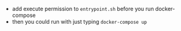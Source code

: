 - add execute permission to `entrypoint.sh` before you run docker-compose
- then you could run with just typing `docker-compose up`
